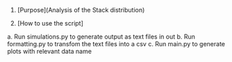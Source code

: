 1. [Purpose](Analysis of the Stack distribution)

2. [How to use the script]

a. Run simulations.py to generate output as text files in out
b. Run formatting.py to transfom the text files into a csv
c. Run main.py to generate plots with relevant data name